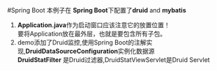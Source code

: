#Spring Boot
本例子在
**Spring Boot**下配置了**druid**  and  **mybatis**
  
   
1. **Application.java**作为启动窗口应该注意它的放置位置！  
要将Application放在最外层，也就是要包含所有子包。  
2. demo添加了Druid监控,使用Spring Boot的注解实现,**DruidDataSourceConfiguration**实例化数据源  
**DruidStatFilter** 是Druid过滤器,DruidStatViewServlet是Druid Servlet

